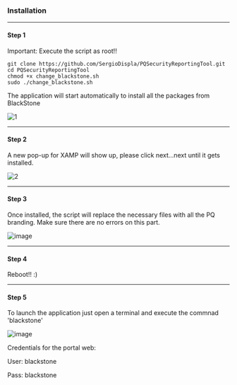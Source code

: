 ### Installation 
-------------------------------------------------------------------------------------------------------
#### Step 1

Important: Execute the script as root!!

```
git clone https://github.com/SergioDispla/PQSecurityReportingTool.git
cd PQSecurityReportingTool
chmod +x change_blackstone.sh
sudo ./change_blackstone.sh
```
The application will start automatically to install all the packages from BlackStone

![1](https://github.com/user-attachments/assets/d2f58cec-f599-4753-87ae-3b591981ed2d)


-------------------------------------------------------------------------------------------------------
#### Step 2

A new pop-up for XAMP will show up, please click next...next until it gets installed. 

![2](https://github.com/user-attachments/assets/c87ecbd7-8f78-412a-98b5-2862ea233dee)


-------------------------------------------------------------------------------------------------------
#### Step 3

Once installed, the script will replace the necessary files with all the PQ branding. Make sure there are no errors on this part. 

![image](https://github.com/user-attachments/assets/0ead1f53-8a53-4339-a01e-e0bdbb53d391)


-------------------------------------------------------------------------------------------------------
#### Step 4

Reboot!! :) 


-------------------------------------------------------------------------------------------------------
#### Step 5

To launch the application just open a terminal and execute the commnad 'blackstone'

![image](https://github.com/user-attachments/assets/62f675ea-4b5e-4a3e-a479-6168896e496f)

Credentials for the portal web: 

User: blackstone

Pass: blackstone 

